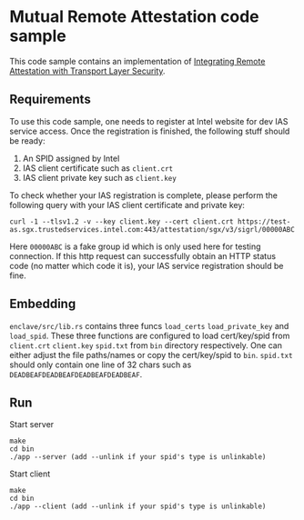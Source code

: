 # Mutual Remote Attestation code sample

This code sample contains an implementation of [Integrating Remote Attestation with Transport Layer Security](https://github.com/cloud-security-research/sgx-ra-tls/blob/master/whitepaper.pdf).

## Requirements

To use this code sample, one needs to register at Intel website for dev IAS service access. Once the registration is finished, the following stuff should be ready:

1. An SPID assigned by Intel
2. IAS client certificate such as `client.crt`
3. IAS client private key such as `client.key`

To check whether your IAS registration is complete, please perform the following query with your IAS client certificate and private key:

```
curl -1 --tlsv1.2 -v --key client.key --cert client.crt https://test-as.sgx.trustedservices.intel.com:443/attestation/sgx/v3/sigrl/00000ABC
```

Here `00000ABC` is a fake group id which is only used here for testing connection. If this http request can successfully obtain an HTTP status code (no matter which code it is), your IAS service registration should be fine.

## Embedding

`enclave/src/lib.rs` contains three funcs `load_certs` `load_private_key` and `load_spid`. These three functions are configured to load cert/key/spid from `client.crt` `client.key` `spid.txt` from `bin` directory respectively. One can either adjust the file paths/names or copy the cert/key/spid to `bin`. `spid.txt` should only contain one line of 32 chars such as `DEADBEAFDEADBEAFDEADBEAFDEADBEAF`.

## Run

Start server

```
make
cd bin
./app --server (add --unlink if your spid's type is unlinkable)
```

Start client 

```
make
cd bin
./app --client (add --unlink if your spid's type is unlinkable)
```
